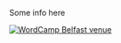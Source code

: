 Some info here


[![WordCamp Belfast venue](https://i9.ytimg.com/vi/yiXRDlKsfRE/mq2.jpg)](//www.youtube.com/watch?v=yiXRDlKsfRE "WordCamp Belfast venue")